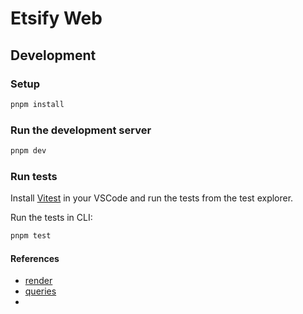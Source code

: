 # Etsify Web

## Development

### Setup

```bash
pnpm install
```

### Run the development server

```bash
pnpm dev
```

### Run tests

Install [Vitest](https://marketplace.visualstudio.com/items?itemName=vitest.explorer) in your VSCode and run the tests from the test explorer.

Run the tests in CLI:

```bash
pnpm test
```


#### References

- [render](https://testing-library.com/docs/react-testing-library/api#render)
- [queries](https://testing-library.com/docs/queries/about/)
- 


